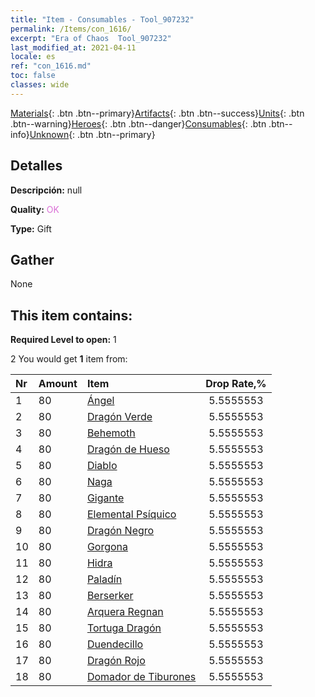 ```yaml
---
title: "Item - Consumables - Tool_907232"
permalink: /Items/con_1616/
excerpt: "Era of Chaos  Tool_907232"
last_modified_at: 2021-04-11
locale: es
ref: "con_1616.md"
toc: false
classes: wide
---
```

 [Materials](/es/Items/){: .btn .btn--primary}[Artifacts](/es/Items/Artifacts/){: .btn .btn--success}[Units](/es/Items/Units/){: .btn .btn--warning}[Heroes](/es/Items/Heroes/){: .btn .btn--danger}[Consumables](/es/Items/Consumables/){: .btn .btn--info}[Unknown](/es/Items/Unknown/){: .btn .btn--primary}

## Detalles
 **Descripción:** null

 **Quality:** <span style="color: #DA70D6">OK</span>

 **Type:** Gift

## Gather

  None

## This item contains:

 **Required Level to open:** 1

 2 You would get **1** item  from:

  | Nr | Amount |     Item    | Drop Rate,% |
  |:---|:-------|:------------|:---------:|
  | 1 | 80 | [Ángel](/es/Items/unt_196/) | 5.5555553 | 
  | 2 | 80 | [Dragón Verde](/es/Items/unt_205/) | 5.5555553 | 
  | 3 | 80 | [Behemoth](/es/Items/unt_223/) | 5.5555553 | 
  | 4 | 80 | [Dragón de Hueso](/es/Items/unt_214/) | 5.5555553 | 
  | 5 | 80 | [Diablo](/es/Items/unt_232/) | 5.5555553 | 
  | 6 | 80 | [Naga](/es/Items/unt_240/) | 5.5555553 | 
  | 7 | 80 | [Gigante](/es/Items/unt_241/) | 5.5555553 | 
  | 8 | 80 | [Elemental Psíquico](/es/Items/unt_267/) | 5.5555553 | 
  | 9 | 80 | [Dragón Negro](/es/Items/unt_250/) | 5.5555553 | 
  | 10 | 80 | [Gorgona](/es/Items/unt_257/) | 5.5555553 | 
  | 11 | 80 | [Hidra](/es/Items/unt_259/) | 5.5555553 | 
  | 12 | 80 | [Paladín](/es/Items/unt_197/) | 5.5555553 | 
  | 13 | 80 | [Berserker](/es/Items/unt_224/) | 5.5555553 | 
  | 14 | 80 | [Arquera Regnan](/es/Items/unt_274/) | 5.5555553 | 
  | 15 | 80 | [Tortuga Dragón](/es/Items/unt_278/) | 5.5555553 | 
  | 16 | 80 | [Duendecillo](/es/Items/unt_270/) | 5.5555553 | 
  | 17 | 80 | [Dragón Rojo](/es/Items/unt_251/) | 5.5555553 | 
  | 18 | 80 | [Domador de Tiburones](/es/Items/unt_281/) | 5.5555553 | 
